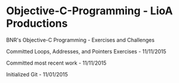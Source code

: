 # Objective-C-Programming - LioA Productions
BNR's Objective-C Programming - Exercises and Challenges
Committed Loops, Addresses, and Pointers Exercises - 11/11/2015
Committed most recent work - 11/11/2015
Initialized Git - 11/01/2015

